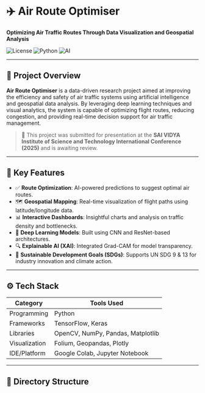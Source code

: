 # ✈️ Air Route Optimiser

**Optimizing Air Traffic Routes Through Data Visualization and Geospatial Analysis**

![License](https://img.shields.io/badge/license-MIT-blue.svg) ![Python](https://img.shields.io/badge/python-3.9%2B-blue) ![AI](https://img.shields.io/badge/built%20with-AI%20%26%20ML-success)

---

## 📌 Project Overview

**Air Route Optimiser** is a data-driven research project aimed at improving the efficiency and safety of air traffic systems using artificial intelligence and geospatial data analysis. By leveraging deep learning techniques and visual analytics, the system is capable of optimizing flight routes, reducing congestion, and providing real-time decision support for air traffic management.

> 🔬 This project was submitted for presentation at the **SAI VIDYA Institute of Science and Technology International Conference (2025)** and is awaiting review.

---

## 🎯 Key Features

- ✅ **Route Optimization**: AI-powered predictions to suggest optimal air routes.
- 🗺️ **Geospatial Mapping**: Real-time visualization of flight paths using latitude/longitude data.
- 📊 **Interactive Dashboards**: Insightful charts and analysis on traffic density and bottlenecks.
- 🧠 **Deep Learning Models**: Built using CNN and ResNet-based architectures.
- 🔍 **Explainable AI (XAI)**: Integrated Grad-CAM for model transparency.
- 🌱 **Sustainable Development Goals (SDGs)**: Supports UN SDG 9 & 13 for industry innovation and climate action.

---

## ⚙️ Tech Stack

| Category         | Tools Used                          |
|------------------|-------------------------------------|
| Programming      | Python                              |
| Frameworks       | TensorFlow, Keras                   |
| Libraries        | OpenCV, NumPy, Pandas, Matplotlib   |
| Visualization    | Folium, Geopandas, Plotly           |
| IDE/Platform     | Google Colab, Jupyter Notebook      |

---

## 📁 Directory Structure

